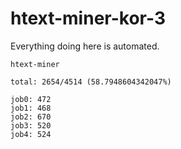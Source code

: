# htext-miner-kor-3

Everything doing here is automated.

```
htext-miner

total: 2654/4514 (58.7948604342047%)

job0: 472
job1: 468
job2: 670
job3: 520
job4: 524
```